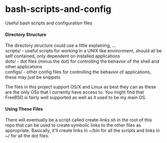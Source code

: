 # bash-scripts-and-config
Useful bash scripts and configuration files

#### Directory Structure
The directory structure could use a little explaining, ...<br>
scripts/ - useful scripts for working in a UNIX like environment, should all be self contained, only dependent on installed applications<br>
dots/ - dot files (minus the dot) for controlling the behavior of the shell and other applications<br>
configs/ - other config files for controlling the behavior of applications, these may just be snippets

The files in this project support OS/X and Linux as best they can as these are the only OSs that I currently have access to. You might find that FreeBSD is fairly well supported as well as it used to be my main OS.

#### Using These Files
There will eventually be a script called create-links.sh in the root of this repo that can be used to create symbolic links to the other files as appropriate. Basically, it'll create links in ~/bin for all the scripts and links in ~/ for all the dot files.

